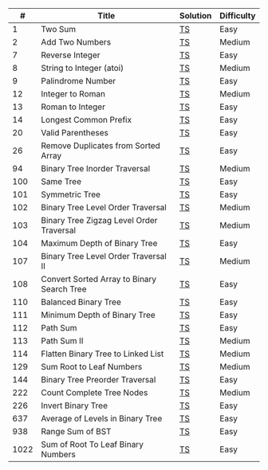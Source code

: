 | #   | Title                                                      | Solution     | Difficulty |
| --- | ---------------------------------------------------------- | ------------ | ---------- |
| 1   | Two Sum                                                    | [TS][TS1]    | Easy       |
| 2   | Add Two Numbers                                            | [TS][TS2]    | Medium     |
| 7   | Reverse Integer                                            | [TS][TS7]    | Easy       |
| 8   | String to Integer (atoi)                                   | [TS][TS8]    | Medium     |
| 9   | Palindrome Number                                          | [TS][TS9]    | Easy       |
| 12  | Integer to Roman                                           | [TS][TS12]   | Medium     |
| 13  | Roman to Integer                                           | [TS][TS13]   | Easy       |
| 14  | Longest Common Prefix                                      | [TS][TS14]   | Easy       |
| 20  | Valid Parentheses                                          | [TS][TS20]   | Easy       |
| 26  | Remove Duplicates from Sorted Array                        | [TS][TS26]   | Easy       |
| 94  | Binary Tree Inorder Traversal                              | [TS][TS94]   | Medium     |
| 100 | Same Tree                                                  | [TS][TS100]  | Easy       |
| 101 | Symmetric Tree                                             | [TS][TS101]  | Easy       |
| 102 | Binary Tree Level Order Traversal                          | [TS][TS102]  | Medium     |
| 103 | Binary Tree Zigzag Level Order Traversal                   | [TS][TS103]  | Medium     |
| 104 | Maximum Depth of Binary Tree                               | [TS][TS104]  | Easy       |
| 107 | Binary Tree Level Order Traversal II                       | [TS][TS107]  | Medium     |
| 108 | Convert Sorted Array to Binary Search Tree                 | [TS][TS108]  | Easy       |
| 110 | Balanced Binary Tree                                       | [TS][TS110]  | Easy       |
| 111 | Minimum Depth of Binary Tree                               | [TS][TS111]  | Easy       |
| 112 | Path Sum                                                   | [TS][TS112]  | Easy       |
| 113 | Path Sum II                                                | [TS][TS113]  | Medium     |
| 114 | Flatten Binary Tree to Linked List                         | [TS][TS114]  | Medium     |
| 129 | Sum Root to Leaf Numbers                                   | [TS][TS129]  | Medium     |
| 144 | Binary Tree Preorder Traversal                             | [TS][TS144]  | Easy       |
| 222 | Count Complete Tree Nodes                                  | [TS][TS222]  | Medium     |
| 226 | Invert Binary Tree                                         | [TS][TS226]  | Easy       |
| 637 | Average of Levels in Binary Tree                           | [TS][TS637]  | Easy       |
| 938 | Range Sum of BST                                           | [TS][TS938]  | Easy       |
| 1022| Sum of Root To Leaf Binary Numbers                         | [TS][TS1022] | Easy       |

[TS1]: ./src/easy/two-sum/two-sum.ts
[TS2]: ./src/medium/add-two-numbers/add-two-numbers.ts
[TS7]: ./src/easy/reverse-integer/reverse-integer.ts
[TS8]: ./src/medium/string-to-integer/string-to-integer.ts
[TS9]: ./src/easy/palindrome-number/palindrome-number.ts
[TS12]: ./src/medium/integer-to-roman/integer-to-roman.ts
[TS13]: ./src/easy/roman-to-integer/roman-to-integer.ts
[TS14]: ./src/easy/longest-common-prefix/longest-common-prefix.ts
[TS20]: ./src/easy/valid-parentheses/valid-parentheses.ts
[TS26]: ./src/easy/remove-duplicates-from-sorted-array/remove-duplicates-from-sorted-array.ts
[TS94]: ./src/medium/binary-tree-level-order-traversal/binary-tree-level-order-traversal.ts
[TS100]: ./src/easy/same-tree/same-tree.ts
[TS101]: ./src/easy/symmetric-tree/symmetric-tree.ts
[TS102]: ./src/medium/binary-tree-level-order-traversal/binary-tree-level-order-traversal.ts
[TS103]: ./src/medium/binary-tree-zigzag-level-order-traversal/binary-tree-zigzag-level-order-traversal.ts
[TS104]: ./src/easy/maximum-depth-of-binary-tree/maximum-depth-of-binary-tree.ts
[TS107]: ./src/medium/binary-tree-level-order-traversal-ii/binary-tree-level-order-traversal-ii.ts
[TS108]: ./src/easy/convert-sorted-array-to-binary-search-tree/convert-sorted-array-to-binary-search-tree.ts
[TS110]: ./src/easy/balanced-binary-tree/balanced-binary-tree.ts
[TS111]: ./src/easy/minimum-depth-of-binary-tree/minimum-depth-of-binary-tree.ts
[TS112]: ./src/easy/path-sum/path-sum.ts
[TS113]: ./src/medium/path-sum-ii/path-sum-ii.ts
[TS114]: ./src/medium/flatten-binary-tree-to-linked-list/flatten-binary-tree-to-linked-list.ts
[TS129]: ./src/medium/sum-root-to-leaf-numbers/sum-root-to-leaf-numbers.ts
[TS144]: ./src/easy/binary-tree-preorder-traversal/binary-tree-preorder-traversal.ts
[TS222]: ./src/medium/count-complete-tree-nodes/count-complete-tree-nodes.ts
[TS226]: ./src/easy/invert-binary-tree/invert-binary-tree.ts
[TS637]: ./src/easy/average-of-levels-in-binary-tree/average-of-levels-in-binary-tree.ts
[TS938]: ./src/easy/range-sum-of-bst/range-sum-of-bst.ts
[TS1022]: ./src/easy/sum-of-root-to-leaf-binary-numbers/sum-of-root-to-leaf-binary-numbers.ts
